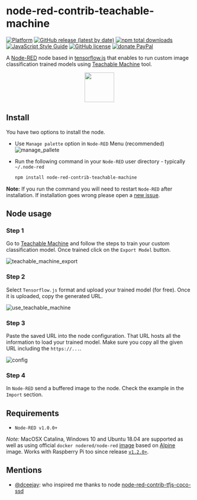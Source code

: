 # node-red-contrib-teachable-machine

[![Platform](https://img.shields.io/badge/platform-Node--RED-red)](https://nodered.org)
[![GitHub release (latest by date)](https://img.shields.io/github/v/release/bonastreyair/node-red-contrib-teachable-machine)](https://github.com/bonastreyair/node-red-contrib-teachable-machine/blob/master/CHANGELOG.md)
[![npm total downloads](https://img.shields.io/npm/dt/node-red-contrib-teachable-machine)](https://github.com/bonastreyair/node-red-contrib-teachable-machine/archive/master.zip)
<br>[![JavaScript Style Guide](https://img.shields.io/badge/code_style-standard-brightgreen.svg)](https://standardjs.com)
[![GitHub license](https://img.shields.io/github/license/dceejay/tfjs-nodes)](https://github.com/dceejay/tfjs-nodes/blob/master/LICENSE)
[![donate PayPal](https://img.shields.io/badge/donate-PayPal-blue)](https://www.paypal.me/bonastreyair)

A [Node-RED](https://nodered.org) node based in [tensorflow.js](https://www.tensorflow.org/js) that enables to run custom image classification trained models using [Teachable Machine](https://teachablemachine.withgoogle.com/train/image) tool.

<p align="center">
	<img src="https://user-images.githubusercontent.com/37800834/79343223-736d7d80-7f2e-11ea-9c85-b83fc73b0952.png" height="80">
</p>

## Install

You have two options to install the node.

- Use `Manage palette` option in `Node-RED` Menu (recommended)
  ![manage_pallete](https://user-images.githubusercontent.com/37800834/80922178-88923b00-8d7b-11ea-9fcf-ea1839bfee09.png)

- Run the following command in your `Node-RED` user directory - typically `~/.node-red`

  ``` bash
  npm install node-red-contrib-teachable-machine
  ```

**Note:** If you run the command you will need to restart `Node-RED` after installation. If installation goes wrong please open a [new issue](https://github.com/bonastreyair/node-red-contrib-teachable-machine/issues).

## Node usage

### Step 1

Go to [Teachable Machine](https://teachablemachine.withgoogle.com/train/image) and follow the steps to train your custom classification model. Once trained click on the `Export Model` button.

![teachable_machine_export](https://user-images.githubusercontent.com/37800834/80190158-18b1e100-8614-11ea-9ccf-6668e49e7e2d.png)

### Step 2

Select `Tensorflow.js` format and upload your trained model (for free). Once it is uploaded, copy the generated URL.

![use_teachable_machine](https://user-images.githubusercontent.com/37800834/79056723-8431a100-7c59-11ea-9488-346f4f8e6004.png)

### Step 3

Paste the saved URL into the node configuration. That URL hosts all the information to load your trained model. Make sure you copy all the given URL including the `https://...`.

![config](https://user-images.githubusercontent.com/37800834/80922980-e8d7ab80-8d80-11ea-8c0c-89d1008455da.png)

### Step 4

In `Node-RED` send a buffered image to the node. Check the example in the `Import` section.

## Requirements

- `Node-RED v1.0.0+`

*Note:* MacOSX Catalina, Windows 10 and Ubuntu 18.04 are supported as well as using official `docker nodered/node-red` [image](https://hub.docker.com/r/nodered/node-red/) based on [Alpine](https://hub.docker.com/_/alpine) image. Works with Raspberry Pi too since release [`v1.2.0+`](https://github.com/bonastreyair/node-red-contrib-teachable-machine/releases/tag/).

## Mentions

- [@dceejay](https://github.com/dceejay): who inspired me thanks to node [node-red-contrib-tfjs-coco-ssd](https://github.com/dceejay/tfjs-coco-ssd/)
